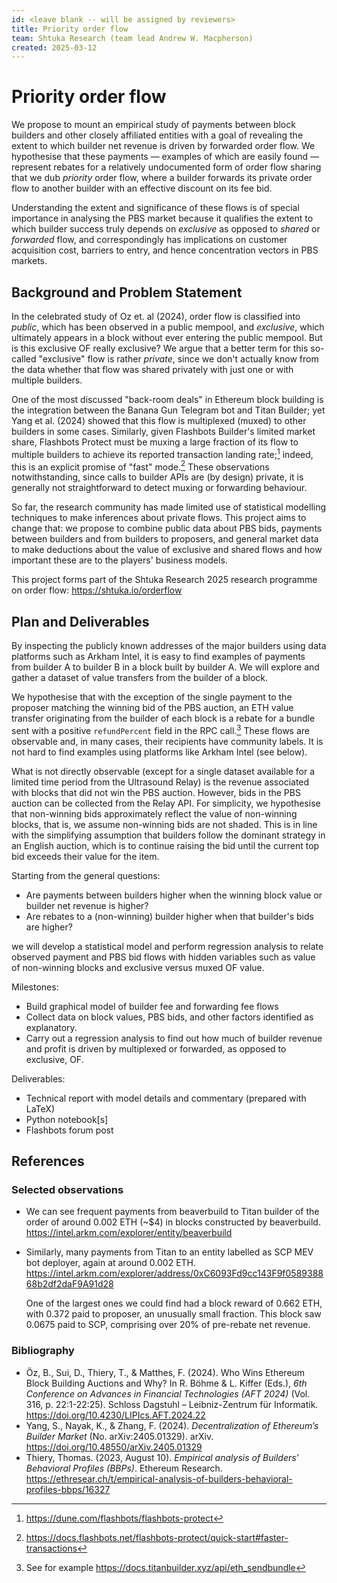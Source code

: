 ```yaml
---
id: <leave blank -- will be assigned by reviewers>
title: Priority order flow
team: Shtuka Research (team lead Andrew W. Macpherson)
created: 2025-03-12
---
```


# Priority order flow

We propose to mount an empirical study of payments between block builders and other closely affiliated entities with a goal of revealing the extent to which builder net revenue is driven by forwarded order flow. We hypothesise that these payments — examples of which are easily found — represent rebates for a relatively undocumented form of order flow sharing that we dub *priority* order flow, where a builder forwards its private order flow to another builder with an effective discount on its fee bid.

Understanding the extent and significance of these flows is of special importance in analysing the PBS market because it  qualifies the extent to which builder success truly depends on *exclusive* as opposed to *shared* or *forwarded* flow, and correspondingly has implications on customer acquisition cost,  barriers to entry, and hence concentration vectors in PBS markets.

## Background and Problem Statement
In the celebrated study of Oz et. al (2024), order flow is classified into *public*, which has been observed in a public mempool, and *exclusive*, which ultimately appears in a block without ever entering the public mempool. But is this exclusive OF really exclusive? We argue that a better term for this so-called "exclusive" flow is rather *private*, since we don't actually know from the data whether that flow was shared privately with just one or with multiple builders. 

One of the most discussed "back-room deals" in Ethereum block building is the integration between the Banana Gun Telegram bot and Titan Builder; yet Yang et al. (2024) showed that this flow is multiplexed (muxed) to other builders in some cases. Similarly, given Flashbots Builder's limited market share, Flashbots Protect must be muxing a large fraction of its flow to multiple builders to achieve its reported transaction landing rate;[^landing] indeed, this is an explicit promise of "fast" mode.[^fast] These observations notwithstanding, since calls to builder APIs are (by design) private, it is generally not straightforward to detect muxing or forwarding behaviour.

[^landing]: https://dune.com/flashbots/flashbots-protect
[^fast]: https://docs.flashbots.net/flashbots-protect/quick-start#faster-transactions



So far, the research community has made limited use of statistical modelling techniques to make inferences about private flows. This project aims to change that: we propose to combine public data about PBS bids, payments between builders and from builders to proposers, and general market data to make deductions about the value of exclusive and shared flows and how important these are to the players' business models.

This project forms part of the Shtuka Research 2025 research programme on order flow: https://shtuka.io/orderflow

## Plan and Deliverables

By inspecting the publicly known addresses of the major builders using data platforms such as Arkham Intel, it is easy to find examples of payments from builder A to builder B in a block built by builder A. We will explore and gather a dataset of value transfers from the builder of a block.

We hypothesise that with the exception of the single payment to the proposer matching the winning bid of the PBS auction, an ETH value transfer originating from the builder of each block is a rebate for a bundle sent with a positive `refundPercent` field in the RPC call.[^refundPercent] These flows are observable and, in many cases, their recipients have community labels. It is not hard to find examples using platforms like Arkham Intel (see below).

[^refundPercent]:  See for example https://docs.titanbuilder.xyz/api/eth_sendbundle

What is not directly observable (except for a single dataset available for a limited time period from the Ultrasound Relay) is the revenue associated with blocks that did not win the PBS auction. However, bids in the PBS auction can be collected from the Relay API. For simplicity, we hypothesise that non-winning bids approximately reflect the value of non-winning blocks, that is, we assume non-winning bids are not shaded. This is in line with the simplifying assumption that builders follow the dominant strategy in an English auction, which is to continue raising the bid until the current top bid exceeds their value for the item.

Starting from the general questions:

* Are payments between builders higher when the winning block value or builder net revenue is higher?
* Are rebates to a (non-winning) builder higher when that builder's bids are higher?

we will develop a statistical model and perform regression analysis to relate observed payment and PBS bid flows with hidden variables such as value of non-winning blocks and exclusive versus muxed OF value.

Milestones:

* Build graphical model of builder fee and forwarding fee flows
* Collect data on block values, PBS bids, and other factors identified as explanatory.
* Carry out a regression analysis to find out how much of builder revenue and profit is driven by multiplexed or forwarded, as opposed to exclusive, OF.

Deliverables:

* Technical report with model details and commentary (prepared with LaTeX)
* Python notebook[s]
* Flashbots forum post

## References

### Selected observations

* We can see frequent payments from beaverbuild to Titan builder of the order of around 0.002 ETH (~$4) in blocks constructed by beaverbuild.
  https://intel.arkm.com/explorer/entity/beaverbuild

* Similarly, many payments from Titan to an entity labelled as SCP MEV bot deployer, again at around 0.002 ETH.
  https://intel.arkm.com/explorer/address/0xC6093Fd9cc143F9f058938868b2df2daF9A91d28

  One of the largest ones we could find had a block reward of 0.662 ETH, with 0.372 paid to proposer, an unusually small fraction. This block saw 0.0675 paid to SCP, comprising over 20% of pre-rebate net revenue.

### Bibliography

* Öz, B., Sui, D., Thiery, T., & Matthes, F. (2024). Who Wins Ethereum Block Building Auctions and Why? In R. Böhme & L. Kiffer (Eds.), *6th Conference on Advances in Financial Technologies (AFT 2024)* (Vol. 316, p. 22:1-22:25). Schloss Dagstuhl – Leibniz-Zentrum für Informatik. https://doi.org/10.4230/LIPIcs.AFT.2024.22
* Yang, S., Nayak, K., & Zhang, F. (2024). *Decentralization of Ethereum’s Builder Market* (No. arXiv:2405.01329). arXiv. https://doi.org/10.48550/arXiv.2405.01329
* Thiery, Thomas. (2023, August 10). *Empirical analysis of Builders’ Behavioral Profiles (BBPs)*. Ethereum Research. https://ethresear.ch/t/empirical-analysis-of-builders-behavioral-profiles-bbps/16327
